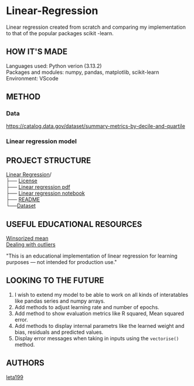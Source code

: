 # Linear-Regression
Linear regression created from scratch and comparing my implementation to that of the popular packages  scikit -learn. 


## HOW IT'S MADE 

Languages used: Python verion (3.13.2)  
Packages and modules: numpy, pandas, matplotlib, scikit-learn  
Environment: VScode  

## METHOD 
### Data  
https://catalog.data.gov/dataset/summary-metrics-by-decile-and-quartile
### Linear regression model 


 ## PROJECT STRUCTURE      
[Linear Regression](https://github.com/leta199/Linear-Regression)/  
├── [License](https://github.com/leta199/Linear-Regression/blob/main/LICENSE)  
├── [Linear regression pdf](https://github.com/leta199/Linear-Regression/blob/main/Linear%20regression.pdf)    
├── [Linear regression notebook](https://github.com/leta199/Linear-Regression/blob/main/Linear_Regression.ipynb)   
├── [README](https://github.com/leta199/Linear-Regression/blob/main/README.md)  
└──[Dataset](https://github.com/leta199/Linear-Regression/blob/main/decile_cancel_to_trade_stock.csv) 


## USEFUL EDUCATIONAL RESOURCES    
[Winsorized mean](https://www.datacamp.com/tutorial/winsorized-mean)   
[Dealing with outliers](https://www.analyticsvidhya.com/blog/2022/09/dealing-with-outliers-using-the-iqr-method/)

"This is an educational implementation of linear regression for learning purposes — not intended for production use."
## LOOKING TO THE FUTURE  
1) I wish to extend my model to be able to work on all kinds of interatables like pandas series and numpy arrays.
2) Add methods to adjust learning rate and number of epochs.
3) Add method to show evaluation metrics like R squared, Mean squared error. 
4) Add methods to display internal parametrs like the learned weight and bias, residuals and predicted values.
5) Display error messages when taking in inputs using the `vectorise()` method.
   
## AUTHORS 
[leta199](https://github.com/leta199)
